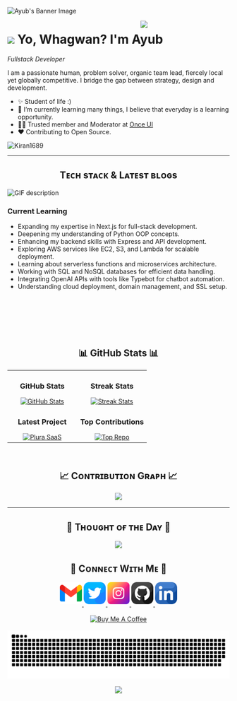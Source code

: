 <!--Banner-->
![Ayub's Banner Image](./ayubfoks_banner.png)

<!--Night Owl image-->
<div>
  <img align="right" width="40%" src="https://owlbertsio-resized.s3.amazonaws.com/Popper.psd.full.png">
</div>

<!--Header Name-->
# <img src="https://emojis.slackmojis.com/emojis/images/1531849430/4246/blob-sunglasses.gif?1531849430" width="30"/> Yo, Whagwan? I'm Ayub 
*Fullstack Developer*
<br /> 

<!--Start Intro-->               
<p align="left">I am a passionate human, problem solver, organic team lead, fiercely local yet globally competitive. I bridge the gap between strategy, design and development.</p>

- ✨ Student of life :)
- 🌱 I’m currently learning many things, I believe that everyday is a learning opportunity.
- 💁‍♂️ Trusted member and Moderator at [Once UI](https://once-ui.com)
- ❤ Contributing to Open Source.
<!--End Intro-->

<!--Profile Count Badge-->
<p align="left">
  <img src="https://komarev.com/ghpvc/?username=AyubFoks&label=Profile%20views&color=770677&style=for-the-badge&logo=star" alt="Kiran1689" style="padding-right:20px;" />
</p>

---


<!--Languages and Tools Section-->       
<h2 align="center">Tᴇᴄʜ sᴛᴀᴄᴋ & Lᴀᴛᴇsᴛ ʙʟᴏɢs</h2> 
<picture>
  <source media="(prefers-color-scheme: dark)" srcset="./Skills_Animation_Dark.gif">
  <source media="(prefers-color-scheme: light)" srcset="./Skills_Animation_White.gif">
  <img align="left" alt="GIF description" src="./Skills_Animation_White.gif">
</picture>
<br />

<h3 align="left">Current Learning</h3>
<ul align="left">
  <li>Expanding my expertise in Next.js for full-stack development.</li>
  <li>Deepening my understanding of Python OOP concepts.</li>
  <li>Enhancing my backend skills with Express and API development.</li>
  <li>Exploring AWS services like EC2, S3, and Lambda for scalable deployment.</li>
  <li>Learning about serverless functions and microservices architecture.</li>
  <li>Working with SQL and NoSQL databases for efficient data handling.</li>
  <li>Integrating OpenAI APIs with tools like Typebot for chatbot automation.</li>
  <li>Understanding cloud deployment, domain management, and SSL setup.</li>
</ul>
  
<br />
<br />
<br />



<br />
<br clear="both"/>

<!-- GitHub Stats -->
<h2 align="center">📊 GitHub Stats 📊</h2>

<table width="100%">
  <tr>
    <td width="50%" align="center">
      <h3><strong>GitHub Stats</strong></h3>
      <a href="https://github.com/AyubFoks">
        <img src="https://github-readme-stats.vercel.app/api?username=AyubFoks&show_icons=true&theme=nightowl&bg_color=0,000000,441350&title_color=c56a90&text_color=ffffff" alt="GitHub Stats" />
      </a>
    </td>
    <td width="50%" align="center">
      <h3><strong>Streak Stats</strong></h3>
      <a href="https://github.com/AyubFoks">
        <img src="https://streak-stats.demolab.com?user=AyubFoks&theme=nightowl&background=0,000000,441350&fire=ffeb95&ring=ffeb95&sideNums=ffffff&sideLabels=ffffff&dates=c56a90&currStreakNum=ffffff" alt="Streak Stats" />
      </a>
    </td>
  </tr>
  <tr>
    <td align="center">
      <h3><strong>Latest Project</strong></h3>
      <a href="https://github.com/AyubFoks/multi-format-ai-agents">
        <img width="470" src="https://github-readme-stats.vercel.app/api/pin/?username=AyubFoks&repo=multi-format-ai-agents&theme=nightowl&show_owner=true&bg_color=0,000000,441350&title_color=c56a90&text_color=ffffff" alt="Plura SaaS" />
      </a>
    </td>
    <td align="center">
      <h3><strong>Top Contributions</strong></h3>
      <a href="https://github.com/AyubFoks">
        <img src="https://github-contributor-stats.vercel.app/api?username=AyubFoks&limit=2&theme=nightowl&show_owner=true&combine_all_yearly_contributions=false&bg_color=0,000000,441350&title_color=c56a90&text_color=ffffff" alt="Top Repo" />
      </a>
    </td>
  </tr>
</table>
<br />

<!--Contribution Graph-->
<h2 align="center">📈 Cᴏɴᴛʀɪʙᴜᴛɪᴏɴ Gʀᴀᴘʜ 📈</h2>
<div align="center">
    <img src="https://github-readme-activity-graph.vercel.app/graph?username=AyubFoks&bg_color=220a28&&color=ffffff&line=c56a90&point=ffeb95&area=false&hide_border=false" border-radius="15">
</div>

---

<!--Dynamic Quote card updates everyday at 12 PM--> 
<h2 align="center">🌟 Tʜᴏᴜɢʜᴛ ᴏғ ᴛʜᴇ Dᴀʏ 🌟</h2>



















































<!--STARTS_HERE_QUOTE_CARD-->
<p align="center">
    <img src="https://readme-daily-quotes.vercel.app/api?author=Carl%20Jung&quote=There's%20no%20coming%20to%20consciousness%20without%20pain&theme=dark&bg_color=220a28&author_color=ffeb95&accent_color=c56a90">
</p>
<!--ENDS_HERE_QUOTE_CARD-->




















































<!--Contact Section--> 
<h2 align="center">🤝 Cᴏɴɴᴇᴄᴛ Wɪᴛʜ Mᴇ 🤝 </h2>
<div align="center">
  
<a href="mailto:suhaibking310@gmail.com" target="_blank">
<img src="./gmail.png" width=50 height=50 alt="suhaibking310@gmail.com" style="margin-bottom: 5px;" />
</a>

<a href="https://x.com/Suhaib_King" target="_blank">
<img src="./twitter.png" width=50 height=50 alt="Suhaib" style="margin-bottom: 5px;" />
</a>

<a href="https://www.instagram.com/suhaib_s_z" target="_blank">
<img src="./instagram.png" width=50 height=50 alt="suhaib_s_z" style="margin-bottom: 5px;" />
</a>

<a href="https://www.githubcom/AyubFoks" target="_blank">
<img src="./github.png" width=50 height=50 alt="AyubFoks" style="margin-bottom: 5px;" />
</a>

<a href="https://www.linkedin.com/in/suhaib-sz" target="_blank">
<img src="./linkedin.png" width=50 height=50 alt="linkedin" style="margin-bottom: 5px;" />
</a>

</div>
<br/>

<!--Buy me a coffee-->
<div align="center">
<a href="https://buymeacoffee.com/suhaibking7" target="_blank"><img src="https://cdn.buymeacoffee.com/buttons/v2/default-yellow.png" alt="Buy Me A Coffee" style="height: 40px !important;width: 200px !important;" ></a>
</div>

<br clear="both">

<img src="https://raw.githubusercontent.com/AyubFoks/AyubFoks/output/snake.svg" alt="Snake animation" />

<!--Footer--> 
<p align="center">
  <img src="https://capsule-render.vercel.app/api?type=waving&color=gradient&height=65&section=footer"/>
</p>

